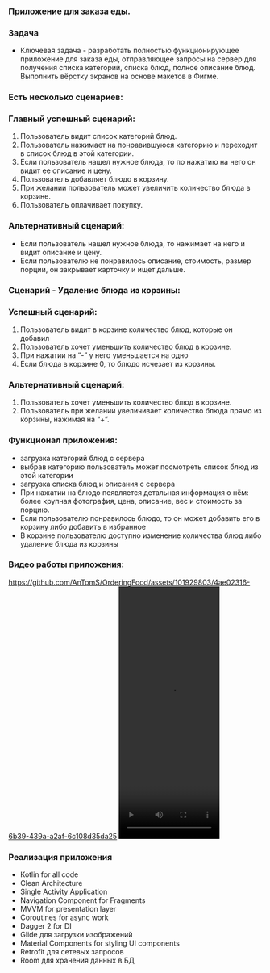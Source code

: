 
### Приложение для заказа еды.

### Задача
- Ключевая задача - разработать полностью функционирующее приложение для заказа еды, отправляющее запросы на сервер для получения списка категорий,
списка блюд, полное описание блюд. Выполнить вёрстку экранов на основе макетов в Фигме.
### Есть несколько сценариев:
### Главный успешный сценарий:
1. Пользователь видит список категорий блюд.
2. Пользователь нажимает на понравившуюся категорию и переходит в список блюд в этой категории.
3. Если пользователь нашел нужное блюда, то по нажатию на него он видит ее описание и цену.
4. Пользователь добавляет блюдо в корзину.
5. При желании пользователь может увеличить количество блюда в корзине.
6. Пользователь оплачивает покупку.

### Альтернативный сценарий:
- Если пользователь нашел нужное блюда, то нажимает на него и видит описание и цену.
- Если пользователю не понравилось описание, стоимость, размер порции, он закрывает карточку и ищет дальше.

### Сценарий - Удаление блюда из корзины:

### Успешный сценарий:
1.	Пользователь видит в корзине количество блюд, которые он добавил
2.	Пользователь хочет уменьшить количество блюд в корзине.
3.	При нажатии на “-” у него уменьшается на одно
4.	Если блюда в корзине 0, то блюдо исчезает из корзины.

### Альтернативный сценарий:
1. Пользователь хочет уменьшить количество блюд в корзине.
2. Пользователь при желании увеличивает количество блюда прямо из корзины, нажимая на “+”.


### Функционал приложения: 
- загрузка категорий блюд с сервера
- выбрав категорию пользователь может посмотреть список блюд из этой категории
- загрузка списка блюд и описания с сервера
- При нажатии на блюдо появляется детальная информация о нём: более крупная фотография, цена, описание, вес и стоимость за порцию.
- Если пользователю понравилось блюдо, то он может добавить его в корзину либо добавить в избранное
- В корзине пользователю доступно изменение количества блюд либо удаление блюда из корзины

### Видео работы приложения:



https://github.com/AnTomS/OrderingFood/assets/101929803/4ae02316-6b39-439a-a2af-6c108d35da25
<video width="200" height="500" src="[https://user-images.githubusercontent.com/126239/151127893-5c98ba8d-c431-4a25-bb1f-e0b33645a2b6.mp4](https://github.com/AnTomS/OrderingFood/assets/101929803/4ae02316-6b39-439a-a2af-6c108d35da25)"></video>




### Реализация приложения
- Kotlin for all code
- Clean Architecture
- Single Activity Application
- Navigation Component for Fragments
- MVVM for presentation layer
- Coroutines for async work
- Dagger 2 for DI
- Glide для загрузки изображений
- Material Components for styling UI components
- Retrofit для сетевых запросов
- Room для хранения данных в БД
